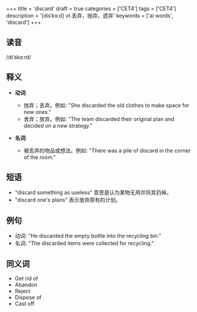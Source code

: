 +++
title = 'discard'
draft = true
categories = ['CET4']
tags = ['CET4']
description = '[disˈkɑːd] vt.丢弃，抛弃，遗弃'
keywords = ['ai words', 'discard']
+++

## 读音
/dɪˈskɑːrd/

## 释义
- **动词**:
  - 抛弃；丢弃。例如: "She discarded the old clothes to make space for new ones."
  - 舍弃；放弃。例如: "The team discarded their original plan and decided on a new strategy."

- **名词**:
  - 被丢弃的物品或想法。例如: "There was a pile of discard in the corner of the room."

## 短语
- "discard something as useless" 意思是认为某物无用并将其扔掉。
- "discard one's plans" 表示放弃原有的计划。

## 例句
- 动词: "He discarded the empty bottle into the recycling bin."
- 名词: "The discarded items were collected for recycling."

## 同义词
- Get rid of
- Abandon
- Reject
- Dispose of
- Cast off
